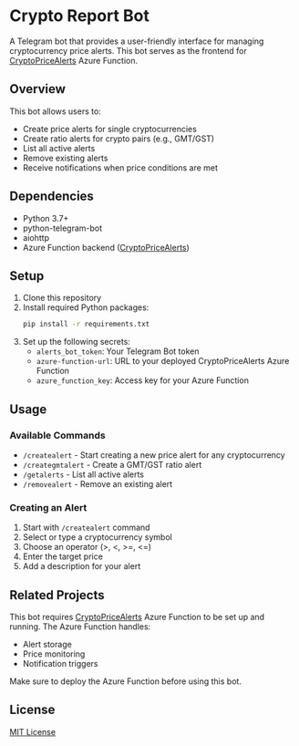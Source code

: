 # Crypto Report Bot

A Telegram bot that provides a user-friendly interface for managing cryptocurrency price alerts. This bot serves as the frontend for [CryptoPriceAlerts](https://github.com/GraniLuk/CryptoPriceAlerts) Azure Function.

## Overview

This bot allows users to:
- Create price alerts for single cryptocurrencies
- Create ratio alerts for crypto pairs (e.g., GMT/GST)
- List all active alerts
- Remove existing alerts
- Receive notifications when price conditions are met

## Dependencies

- Python 3.7+
- python-telegram-bot
- aiohttp
- Azure Function backend ([CryptoPriceAlerts](https://github.com/GraniLuk/CryptoPriceAlerts))

## Setup

1. Clone this repository
2. Install required Python packages:
   ```bash
   pip install -r requirements.txt
   ```
3. Set up the following secrets:
   - `alerts_bot_token`: Your Telegram Bot token
   - `azure-function-url`: URL to your deployed CryptoPriceAlerts Azure Function
   - `azure_function_key`: Access key for your Azure Function

## Usage

### Available Commands

- `/createalert` - Start creating a new price alert for any cryptocurrency
- `/creategmtalert` - Create a GMT/GST ratio alert
- `/getalerts` - List all active alerts
- `/removealert` - Remove an existing alert

### Creating an Alert

1. Start with `/createalert` command
2. Select or type a cryptocurrency symbol
3. Choose an operator (>, <, >=, <=)
4. Enter the target price
5. Add a description for your alert

## Related Projects

This bot requires [CryptoPriceAlerts](https://github.com/GraniLuk/CryptoPriceAlerts) Azure Function to be set up and running. The Azure Function handles:
- Alert storage
- Price monitoring
- Notification triggers

Make sure to deploy the Azure Function before using this bot.

## License

[MIT License](LICENSE)
